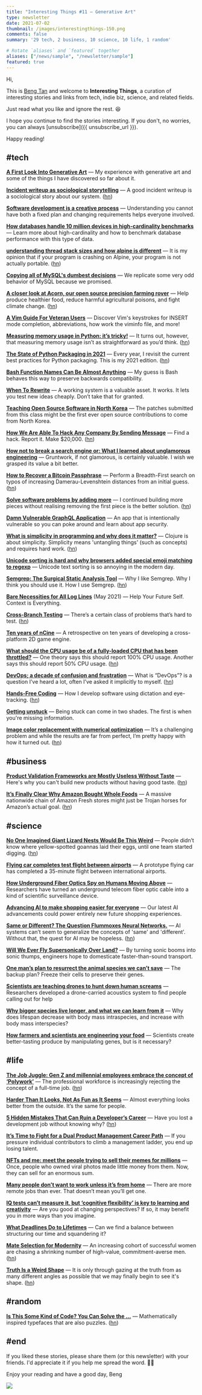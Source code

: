 ```yaml
---
title: "Interesting Things #11 — Generative Art"
type: newsletter
date: 2021-07-02
thumbnail: /images/interestingthings-150.png
comments: false
summary: '29 tech, 2 business, 10 science, 10 life, 1 random'

# Rotate `aliases` and `featured` together
aliases: ["/news/sample", "/newsletter/sample"]
featured: true
---
```


Hi,

This is [Beng Tan](https://bengtan.com/about/) and welcome to **Interesting Things**, a curation of interesting stories and links from tech, indie biz, science, and related fields.

Just read what you like and ignore the rest. 😆

I hope you continue to find the stories interesting. If you don't, no worries, you can always [unsubscribe]({{ unsubscribe_url }}).

Happy reading!


## #tech

**[A First Look Into Generative Art](https://alexfertel.hashnode.dev/a-first-look-into-generative-art?utm_source=bengtan.com/interesting-things/011)** — My experience with generative art and some of the things I have discovered so far about it.
<!-- @alexfertel #coding -->

**[Incident writeup as sociological storytelling](https://surfingcomplexity.blog/2021/06/11/incident-writeup-as-sociological-storytelling/?utm_source=bengtan.com/interesting-things/011)** — A good incident writeup is a sociological story about our system. ([hn](https://news.ycombinator.com/item?id=27499869))
<!-- @norootcause -->

**[Software development is a creative process](https://thehosk.medium.com/software-development-is-a-creative-process-an-original-masterpiece-not-a-paint-by-numbers-1700e05e6d7b?utm_source=bengtan.com/interesting-things/011)** — Understanding you cannot have both a fixed plan and changing requirements helps everyone involved.
<!-- @BenHosk #coding #programming -->

**[How databases handle 10 million devices in high-cardinality benchmarks](https://questdb.io/blog/2021/06/16/high-cardinality-time-series-data-performance/?utm_source=bengtan.com/interesting-things/011)** — Learn more about high-cardinality and how to benchmark database performance with this type of data.
<!-- @ilyusvl @QuestDB -->

**[understanding thread stack sizes and how alpine is different](https://ariadne.space/2021/06/25/understanding-thread-stack-sizes-and-how-alpine-is-different/?utm_source=bengtan.com/interesting-things/011)** — It is my opinion that if your program is crashing on Alpine, your program is not actually portable. ([hn](https://news.ycombinator.com/item?id=27641081))
<!-- @ariadneconill -->

**[Copying all of MySQL's dumbest decisions](https://www.dolthub.com/blog/2021-06-21-copying-mysqls-dumb-decisions/?utm_source=bengtan.com/interesting-things/011)** — We replicate some very odd behavior of MySQL because we promised.

**[A closer look at Acorn, our open source precision farming rover](https://community.twistedfields.com/t/a-closer-look-at-acorn-our-open-source-precision-farming-rover/108?utm_source=bengtan.com/interesting-things/011)** — Help produce healthier food, reduce harmful agricultural poisons, and fight climate change. ([hn](https://news.ycombinator.com/item?id=27634450))

**[A Vim Guide For Veteran Users](https://thevaluable.dev/vim-veteran/?utm_source=bengtan.com/interesting-things/011)** — Discover Vim's keystrokes for INSERT mode completion, abbreviations, how work the viminfo file, and more!
<!-- @Cneude_Matthieu #vim -->

**[Measuring memory usage in Python: it’s tricky!](https://pythonspeed.com/articles/measuring-memory-python/?utm_source=bengtan.com/interesting-things/011)** — It turns out, however, that measuring memory usage isn’t as straightforward as you’d think. ([hn](https://news.ycombinator.com/item?id=27635574))
<!-- #python -->

**[The State of Python Packaging in 2021](https://venthur.de/2021-06-26-python-packaging.html?utm_source=bengtan.com/interesting-things/011)** — Every year, I revisit the current best practices for Python packaging. This is my 2021 edition. ([hn](https://news.ycombinator.com/item?id=27647892))
<!-- @bastianventhur #python -->

**[Bash Function Names Can Be Almost Anything](https://blog.dnmfarrell.com/post/bash-function-names-can-be-almost-anything/?utm_source=bengtan.com/interesting-things/011)** — My guess is Bash behaves this way to preserve backwards compatibility.
<!-- @PerlTricks -->

**[When To Rewrite](https://www.anthropicstudios.com/2021/06/25/when-to-rewrite/?utm_source=bengtan.com/interesting-things/011)** — A working system is a valuable asset. It works. It lets you test new ideas cheaply. Don’t take that for granted.
<!-- @masonremaley -->

**[Teaching Open Source Software in North Korea](https://izbicki.me/blog/teaching-open-source-in-north-korea.html?utm_source=bengtan.com/interesting-things/011)** — The patches submitted from this class might be the first ever open source contributions to come from North Korea.

**[How We Are Able To Hack Any Company By Sending Message](https://cyberxplore.medium.com/how-we-are-able-to-hack-any-company-by-sending-message-including-facebook-google-microsoft-b7773626e447?utm_source=bengtan.com/interesting-things/011)** — Find a hack. Report it. Make $20,000. ([hn](https://news.ycombinator.com/item?id=27635699))
<!-- @mrrajputhacker @th3pr0xyb0y -->

**[How not to break a search engine or: What I learned about unglamorous engineering](https://about.sourcegraph.com/blog/how-not-to-break-a-search-engine-unglamorous-engineering/?utm_source=bengtan.com/interesting-things/011)** — Gruntwork, if not glamorous, is certainly valuable. I wish we grasped its value a bit better.
<!-- @rvtond -->

**[How to Recover a Bitcoin Passphrase](https://alexbowe.com/bitcoin-passphrase-recovery/?utm_source=bengtan.com/interesting-things/011)** — Perform a Breadth-First search on typos of increasing Damerau-Levenshtein distances from an initial guess. ([hn](https://news.ycombinator.com/item?id=27638319))
<!-- @alexbowe -->

**[Solve software problems by adding more](https://dilumn.github.io/programming/2021/06/26/Solve-software-problems-by-adding-more/?utm_source=bengtan.com/interesting-things/011)** — I continued building more pieces without realising removing the first piece is the better solution. ([hn](https://news.ycombinator.com/item?id=27639710))
<!-- @dilumn_ #coding #programming -->

**[Damn Vulnerable GraphQL Application](https://blog.graphqleditor.com/dvga?utm_source=bengtan.com/interesting-things/011)** — An app that is intentionally vulnerable so you can poke around and learn about app security.

**[What is simplicity in programming and why does it matter?](https://blog.jakubholy.net/2021/simplicity/?utm_source=bengtan.com/interesting-things/011)** — Clojure is about simplicity. Simplicity means 'untangling things' (such as concepts) and requires hard work. ([hn](https://news.ycombinator.com/item?id=27639810))

**[Unicode sorting is hard and why browsers added special emoji matching to regexp](https://devlog.hexops.com/2021/unicode-sorting-why-browsers-added-special-emoji-matching?utm_source=bengtan.com/interesting-things/011)** — Unicode text sorting is so annoying in the modern day.
<!-- @slimsag #coding #programming -->

**[Semgrep: The Surgical Static Analysis Tool](https://parsiya.net/blog/2021-06-22-semgrep-the-surgical-static-analysis-tool/?utm_source=bengtan.com/interesting-things/011)** — Why I like Semgrep. Why I think you should use it. How I use Semgrep. ([hn](https://news.ycombinator.com/item?id=27636500))
<!-- @cryptogangsta -->

**[Bare Necessities for All Log Lines](https://www.wrble.com/blog/class-what-to-log/?utm_source=bengtan.com/interesting-things/011)** (May 2021) — Help Your Future Self. Context is Everything.

**[Cross-Branch Testing](https://www.hillelwayne.com/post/cross-branch-testing/?utm_source=bengtan.com/interesting-things/011)** — There’s a certain class of problems that’s hard to test. ([hn](https://news.ycombinator.com/item?id=27690293))

**[Ten years of nCine](https://encelo.github.io/2021-06-21-ten-years-ncine?utm_source=bengtan.com/interesting-things/011)** — A retrospective on ten years of developing a cross-platform 2D game engine.
<!-- @encelo #coding #programming -->

**[What should the CPU usage be of a fully-loaded CPU that has been throttled?](https://devblogs.microsoft.com/oldnewthing/20210629-00/?p=105378&utm_source=bengtan.com/interesting-things/011)** — One theory says this should report 100% CPU usage. Another says this should report 50% CPU usage. ([hn](https://news.ycombinator.com/item?id=27686764))

**[DevOps; a decade of confusion and frustration](https://blog.dijit.sh/devops-confusion-and-frustration?utm_source=bengtan.com/interesting-things/011)** — What is “DevOps”? is a question I’ve heard a lot, often I’ve asked it implicitly to myself. ([hn](https://news.ycombinator.com/item?id=27685067))

**[Hands-Free Coding](https://www.joshwcomeau.com/blog/hands-free-coding/?utm_source=bengtan.com/interesting-things/011)** — How I develop software using dictation and eye-tracking. ([hn](https://news.ycombinator.com/item?id=27687543))
<!-- @joshwcomeau -->

**[Getting unstuck](https://www.iamjonas.me/2021/06/getting-unstuck.html?utm_source=bengtan.com/interesting-things/011)** — Being stuck can come in two shades. The first is when you're missing information.
<!-- @soimjonas -->

**[Image color replacement with numerical optimization](https://andersource.dev/2021/06/12/image-color-replacement.html?utm_source=bengtan.com/interesting-things/011)** — It’s a challenging problem and while the results are far from perfect, I’m pretty happy with how it turned out. ([hn](https://news.ycombinator.com/item?id=27684999))


## #business

**[Product Validation Frameworks are Mostly Useless Without Taste](https://commoncog.com/blog/product-validation-taste/?utm_source=bengtan.com/interesting-things/011)** — Here's why you can't build new products without having good taste. ([hn](https://news.ycombinator.com/item?id=27684204))

**[It’s Finally Clear Why Amazon Bought Whole Foods](https://slate.com/business/2021/06/why-amazon-bought-whole-foods-groceries-online.html?utm_source=bengtan.com/interesting-things/011)** — A massive nationwide chain of Amazon Fresh stores might just be Trojan horses for Amazon’s actual goal. ([hn](https://news.ycombinator.com/item?id=27685600))


## #science

**[No One Imagined Giant Lizard Nests Would Be This Weird](https://www.theatlantic.com/science/archive/2021/06/monitor-lizards-australia-dig-incredible-corkscrew-nests/619294/?utm_source=bengtan.com/interesting-things/011)** — People didn’t know where yellow-spotted goannas laid their eggs, until one team started digging. ([hn](https://news.ycombinator.com/item?id=27639541))

**[Flying car completes test flight between airports](https://www.bbc.co.uk/news/technology-57651843?utm_source=bengtan.com/interesting-things/011)** — A prototype flying car has completed a 35-minute flight between international airports.

**[How Underground Fiber Optics Spy on Humans Moving Above](https://www.wired.com/story/how-underground-fiber-optics-spy-on-humans-moving-above/?utm_source=bengtan.com/interesting-things/011)** — Researchers have turned an underground telecom fiber optic cable into a kind of scientific surveillance device. 

**[Advancing AI to make shopping easier for everyone](https://ai.facebook.com/blog/advancing-ai-to-make-shopping-easier-for-everyone/?utm_source=bengtan.com/interesting-things/011)** — Our latest AI advancements could power entirely new future shopping experiences.

**[Same or Different? The Question Flummoxes Neural Networks.](https://www.quantamagazine.org/same-or-different-ai-cant-tell-20210623/?utm_source=bengtan.com/interesting-things/011)** — AI systems can’t seem to generalize the concepts of 'same' and 'different'. Without that, the quest for AI may be hopeless. ([hn](https://news.ycombinator.com/item?id=27649953))

**[Will We Ever Fly Supersonically Over Land?](https://www.newyorker.com/tech/annals-of-technology/will-we-ever-fly-supersonically-over-land?utm_source=bengtan.com/interesting-things/011)** — By turning sonic booms into sonic thumps, engineers hope to domesticate faster-than-sound transport.

**[One man’s plan to resurrect the animal species we can’t save](https://www.wired.co.uk/article/natures-safe?utm_source=bengtan.com/interesting-things/011)** — The backup plan? Freeze their cells to preserve their genes.

**[Scientists are teaching drones to hunt down human screams](https://www.washingtonpost.com/technology/2021/06/17/drone-human-screams/?utm_source=bengtan.com/interesting-things/011)** — Researchers developed a drone-carried acoustics system to find people calling out for help

**[Why bigger species live longer, and what we can learn from it](https://trevorklee.com/why-bigger-species-live-longer-and-what-we-can-learn-from-it/?utm_source=bengtan.com/interesting-things/011)** —  Why does lifespan decrease with body mass intraspecies, and increase with body mass interspecies?

**[How farmers and scientists are engineering your food](https://www.bbc.co.uk/news/business-57332484?utm_source=bengtan.com/interesting-things/011)** — Scientists create better-tasting produce by manipulating genes, but is it necessary?


## #life

**[The Job Juggle: Gen Z and millennial employees embrace the concept of ‘Polywork’](https://digiday.com/marketing/the-job-juggle-gen-z-and-millennial-employees-embrace-the-concept-of-polywork/?utm_source=bengtan.com/interesting-things/011)** — The professional workforce is increasingly rejecting the concept of a full-time job. ([hn](https://news.ycombinator.com/item?id=27644719))

**[Harder Than It Looks, Not As Fun as It Seems](https://www.collaborativefund.com/blog/hard/?utm_source=bengtan.com/interesting-things/011)** — Almost everything looks better from the outside. It’s the same for people.

**[5 Hidden Mistakes That Can Ruin a Developer’s Career](https://www.sitepoint.com/developers-career-mistakes/?utm_source=bengtan.com/interesting-things/011)** — Have you lost a development job without knowing why? ([hn](https://news.ycombinator.com/item?id=27687143))

**[It’s Time to Fight for a Dual Product Management Career Path](https://newsletter.bringthedonuts.com/p/dual-product-management-career-path?utm_source=bengtan.com/interesting-things/011)** — If you pressure individual contributors to climb a management ladder, you end up losing talent.
<!-- @kennethn -->

**[NFTs and me: meet the people trying to sell their memes for millions](https://www.theguardian.com/technology/2021/jun/23/nfts-and-me-meet-the-people-trying-to-sell-their-memes-for-millions?utm_source=bengtan.com/interesting-things/011)** — Once, people who owned viral photos made little money from them. Now, they can sell for an enormous sum.

**[Many people don’t want to work unless it’s from home](https://www.vox.com/recode/22543409/remote-work-from-home-jobs-supply-demand-hiring-platforms?utm_source=bengtan.com/interesting-things/011)** — There are more remote jobs than ever. That doesn’t mean you’ll get one.

**[IQ tests can’t measure it, but ‘cognitive flexibility’ is key to learning and creativity](https://theconversation.com/iq-tests-cant-measure-it-but-cognitive-flexibility-is-key-to-learning-and-creativity-163284?utm_source=bengtan.com/interesting-things/011)** — Are you good at changing perspectives? If so, it may benefit you in more ways than you imagine.

**[What Deadlines Do to Lifetimes](https://www.newyorker.com/magazine/2021/07/05/what-deadlines-do-to-lifetimes?utm_source=bengtan.com/interesting-things/011)** — Can we find a balance between structuring our time and squandering it?

**[Mate Selection for Modernity](https://quillette.com/2021/06/28/mate-selection-for-modernity/?utm_source=bengtan.com/interesting-things/011)** — An increasing cohort of successful women are chasing a shrinking number of high-value, commitment-averse men. ([hn](https://news.ycombinator.com/item?id=27673739))

**[Truth Is a Weird Shape](https://write.as/dotdotok/truth-is-a-weird-shape?utm_source=bengtan.com/interesting-things/011)** — It is only through gazing at the truth from as many different angles as possible that we may finally begin to see it's shape. ([hn](https://news.ycombinator.com/item?id=27636394))


## #random

**[Is This Some Kind of Code? You Can Solve the …](https://www.nytimes.com/2021/06/25/science/puzzles-fonts-math-demaine.html?utm_source=bengtan.com/interesting-things/011)** — Mathematically inspired typefaces that are also puzzles. ([hn](https://news.ycombinator.com/item?id=27635836))


## #end

If you liked these stories, please share them (or this newsletter) with your friends. I'd appreciate it if you help me spread the word. 🙏😁

Enjoy your reading and have a good day,
Beng

![](https://bengtan.com/images/portrait-40.png)
